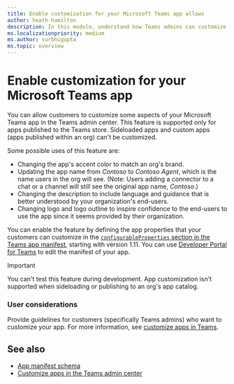 ```yaml
---
title: Enable customization for your Microsoft Teams app allows
author: heath-hamilton
description: In this module, understand how Teams admins can customize your Teams app for their org.
ms.localizationpriority: medium
ms.author: surbhigupta
ms.topic: overview
---
```


# Enable customization for your Microsoft Teams app

You can allow customers to customize some aspects of your Microsoft Teams app in the Teams admin center. This feature is supported only for apps published to the Teams store. Sideloaded apps and custom apps (apps published within an org) can't be customized.

Some possible uses of this feature are:

* Changing the app's accent color to match an org's brand.
* Updating the app name from *Contoso* to *Contoso Agent*, which is the name users in the org will see.
(Note: Users adding a connector to a chat or a channel will still see the original app name, *Contoso*.)
* Changing the description to include language and guidance that is better understood by your organization's end-users.
* Changing logo and logo outline to inspire confidence to the end-users to use the app since it seems provided by their organization.

You can enable the feature by defining the app properties that your customers can customize in the [`configurableProperties` section in the Teams app manifest](/microsoftteams/platform/resources/schema/manifest-schema#configurableproperties), starting with version 1.11. You can use [Developer Portal for Teams](https://dev.teams.microsoft.com/home) to edit the manifest of your app.

> [!IMPORTANT]
> You can't test this feature during development. App customization isn't supported when sideloading or publishing to an org's app catalog.

### User considerations

Provide guidelines for customers (specifically Teams admins) who want to customize your app. For more information, see [customize apps in Teams](/microsoftteams/customize-apps).

## See also

* [App manifest schema](/microsoftteams/platform/resources/schema/manifest-schema)
* [Customize apps in the Teams admin center](/microsoftteams/customize-apps)
